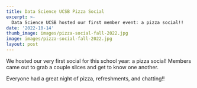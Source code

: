 ```yaml
---
title: Data Science UCSB Pizza Social
excerpt: >-
  Data Science UCSB hosted our first member event: a pizza social!!
date: '2022-10-14'
thumb_image: images/pizza-social-fall-2022.jpg
image: images/pizza-social-fall-2022.jpg
layout: post
---
```


We hosted our very first social for this school year: a pizza social! Members came out to grab a couple slices and get to know one another.  

Everyone had a great night of pizza, refreshments, and chatting!!  
